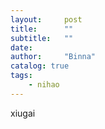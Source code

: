 ```yaml
---
layout:     post
title:      ""
subtitle:   ""
date:       
author:     "Binna"
catalog: true
tags:
    - nihao
---
```

xiugai